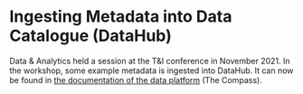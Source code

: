 # Ingesting Metadata into Data Catalogue (DataHub)

Data & Analytics held a session at the T&I conference in November 2021.
In the workshop, some example metadata is ingested into DataHub. It can now be found in
[the documentation of the data platform](https://compassdocs.hellman.oxygen.dfds.cloud/en/workshops/datahub) (The Compass).

